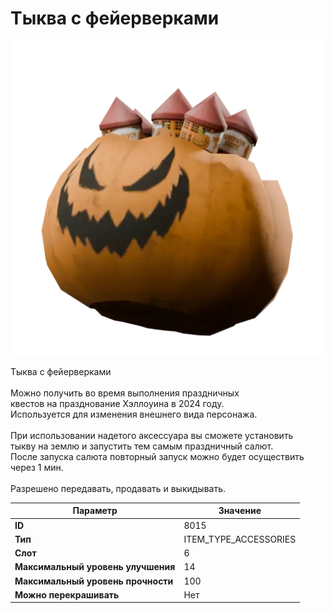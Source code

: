 # Тыква с фейерверками

![Item Image](../img/8015.webp?raw=true)

Тыква с фейерверками<br><br>Можно получить во время выполнения праздничных<br>квестов на празднование Хэллоуина в 2024 году.<br>Используется для изменения внешнего вида персонажа.<br><br>При использовании надетого аксессуара вы сможете установить<br>тыкву на землю и запустить тем самым праздничный салют.<br>После запуска салюта повторный запуск можно будет осуществить через 1 мин.<br><br>Разрешено передавать, продавать и выкидывать.


| Параметр | Значение |
|----------|----------|
| **ID** | 8015 |
| **Тип** | ITEM_TYPE_ACCESSORIES |
| **Слот** | 6 |
| **Максимальный уровень улучшения** | 14 |
| **Максимальный уровень прочности** | 100 |
| **Можно перекрашивать** | Нет |

